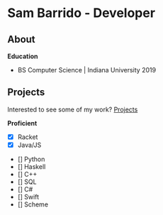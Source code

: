 # Sam Barrido - Developer
## About
**Education**
- BS Computer Science &#124; Indiana University 2019

## Projects
Interested to see some of my work? [Projects](projects.md)

**Proficient**
-  [x] Racket
-  [x] Java/JS
-  [] Python
-  [] Haskell
-  [] C++
-  [] SQL
-  [] C#
-  [] Swift
-  [] Scheme
